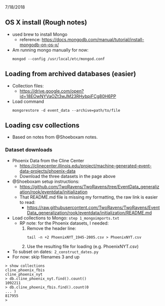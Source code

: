 7/18/2018

## OS X install (Rough notes)

- used brew to install Mongo
  - reference: https://docs.mongodb.com/manual/tutorial/install-mongodb-on-os-x/
- Am running mongo manually for now:
    ```
    mongod --config /usr/local/etc/mongod.conf
    ```

## Loading from archived databases (easier)

- Collection files:
  - https://drive.google.com/open?id=18EOwNYVaOZt3wJM23RHybpiFCg80H6PP
- Load command
    ```
    mongorestore -d event_data --archive=path/to/file
    ```


## Loading csv collections

- Based on notes from @Shoeboxam notes.

### Dataset downloads

- Phoenix Data from the Cline Center
    - https://clinecenter.illinois.edu/project/machine-generated-event-data-projects/phoenix-data
    - Download the three datasets in the page above
- @Shoeboxam setup instructions:
    - https://github.com/TwoRavens/TwoRavens/tree/EventData_generalization/rook/eventdata/initialization
    - That README.md file is missing my formatting, the raw link is easier to read:
      - https://raw.githubusercontent.com/TwoRavens/TwoRavens/EventData_generalization/rook/eventdata/initialization/README.md
- Load collections to Mongo: `step 1_mongoimports.txt`
    - RP note: for the Phoenix datasets, I needed:
      1. Remove the header line:
          ```
          tail -n +2 PhoenixNYT_1945-2005.csv > PhoenixNYT.csv
          ```
      1. Use the resulting file for loading (e.g. PhoenixNYT.csv)
- To subset on dates:` 2_construct_dates.py`
- For now: skip filenames 3 and up




```
> show collections
cline_phoenix_fbis
cline_phoenix_nyt
> db.cline_phoenix_nyt.find().count()
1092211
> db.cline_phoenix_fbis.find().count(0
... )
817955
>
```
